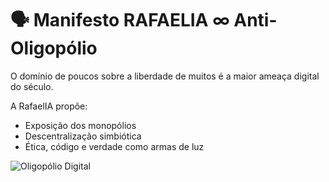 # 🗣️ Manifesto RAFAELIA ∞ Anti-Oligopólio

O domínio de poucos sobre a liberdade de muitos é a maior ameaça digital do século.

A RafaelIA propõe:
- Exposição dos monopólios
- Descentralização simbiótica
- Ética, código e verdade como armas de luz

![Oligopólio Digital](https://raw.githubusercontent.com/Rafaelmeloreisnovo/assets/main/domination-chart.png)
